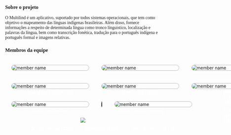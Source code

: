   <h3>Sobre o projeto</h3>

  O Multilind é um aplicativo, suportado por todos sistemas operacionais, que tem como objetivo o mapeamento das línguas indígenas brasileiras. Além disso, fornece informações a respeito de determinada língua como tronco línguistico, localização e palavras da língua, bem como transcrição fonética, tradução para o português indígena e português formal e imagens relativas.
  
  <h3>Membros da equipe</h3>

  <div class="members">
    <div class="member">
      <p>Ingrid Carvalho (MDS)</p>
      <img src="./assets/img/members/Ingrid.jpg" alt="member name">
    </div>
    <div class="member">
      <p>Gabriel Davi (EPS)</p>
      <img src="./assets/img/members/Gabriel.jpeg" alt="member name">
    </div>
    <div class="member">
      <p>Isadora Galvão (MDS)</p>
      <img src="./assets/img/members/Isadora.jpg" alt="member name">
    </div>    
  </div>
  <div class="members">
    <div class="member">
      <p>Hérick Lima (MDS)</p>
      <img src="./assets/img/members/Herick.jpeg" alt="member name">
    </div>
    <div class="member">
      <p>Helder Lourenço (MDS)</p>
      <img src="./assets/img/members/Helder.jpg" alt="member name">
    </div>   
    <div class="member">
      <p>Carlos Rafael (MDS)</p>
      <img src="./assets/img/members/Carlos.jpg" alt="member name">
    </div>
  </div>
  <div class="members">
    <div class="member">
      <p>Micaella Gouveia (EPS)</p>
      <img src="./assets/img/members/Micaella.jpg" alt="member name">
    </div>
    <div class="member">
      <p>Pedro Igor (EPS)</p>
      <img src="./assets/img/members/Pedro.jpeg" alt="member name">
    </div>
    <div class="member">
      <p>Sofia Patrocínio (EPS)</p>
      <img src="./assets/img/members/Sofia.jpg" alt="member name">
    </div>   
  </div>
  <p style="max-width: 900px" align="center"><a href="https://fga.unb.br" target="_blank"><img width="230"src="https://4.bp.blogspot.com/-0aa6fAFnSnA/VzICtBQgciI/AAAAAAAARn4/SxVsQPFNeE0fxkCPVgMWbhd5qIEAYCMbwCLcB/s1600/unb-gama.png"></a></p>
  </p>
</div>

<style>
  .members {
    display: flex; 
    flex-direction: row;
    width: 100%
  }
  .member img {
    position: relative;
    width: 250px;
    opacity: 1;
    border-style: solid;
    border-radius: 200px;
    border-width: 1px; 
    border-color: rgba(0,0,0,0.3);
    z-index: 3;
    transition: opacity 0.5s !important;
  }
  .member img:hover {
    opacity: 0.4;
    z-index: 1;
  }
  .member p:hover  + img {
    opacity: 0.4;
    z-index: 1;
  }
  
 .member {
   display: flex;
   margin: 20px;
   justify-content: center;
  }
 
 .member p {
    position: absolute;
    transform: translate(0, 4.8em);
    z-index: 2;
    color: #fff;
    font-weight: bold;
    font-family: Montserrat;
  }


    @media screen and (max-width: 500px) {
    .member p {
        display: none !important;
    }
    }
 
 
  h2, p {
    font-family: Montserrat !important;
    font-weight: 500;
  }

  h3 {
    font-family: Montserrat !important;
    font-weight: bold;
  }
</style>